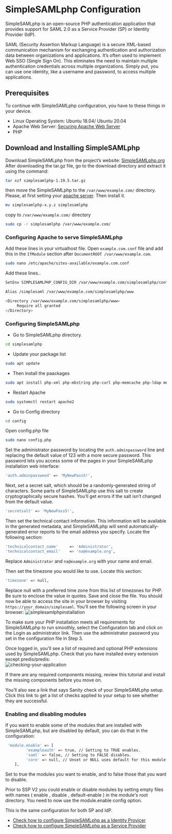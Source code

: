 # SimpleSAMLphp Configuration
SimpleSAMLphp is an open-source PHP authentication application that provides support for SAML 2.0 as a Service Provider (SP) or Identity Provider (IdP).

SAML (Security Assertion Markup Language) is a secure XML-based communication mechanism for exchanging authentication and authorization data between organizations and applications. It’s often used to implement Web SSO (Single Sign On). This eliminates the need to maintain multiple authentication credentials across multiple organizations. Simply put, you can use one identity, like a username and password, to access multiple applications.

## Prerequisites
To continue with SimpleSAMLphp configuration, you have to these things in your device.
- Linux Operating System: Ubuntu 18.04/ Ubuntu 20.04
- Apache Web Server: [Securing Apache Web Server](https://github.com/buckbeak99/Securing-Apache-Server)
- PHP 
## Download and Installing SimpleSAMLphp
Download SimpleSAMLphp from the project’s website: [SimpleSAMLphp.org](https://simplesamlphp.org/download/)  
After downloading the tar.gz file, go to the download directory and extract it using the command:  
```bash
tar xzf simplesamlphp-1.19.5.tar.gz
```
then move the SimpleSAMLphp to the `/var/www/example.com/` directory. Please, at first setting your [apache server](https://github.com/buckbeak99/Securing-Apache-Server). Then install it.  
```bash
mv simplesamlphp-x.y.z simplesamlphp
```
copy to `/var/www/example.com/` directory
```bash
sudo cp -r simplesamlphp /var/www/example.com/
```
### Configuring Apache to serve SimpleSAMLphp
Add these lines in your virtualhost file. Open `example.com.conf` file and add this in the `IfModule` section after `DocumentROOT /var/www/example.com`.
```bash
sudo nano /etc/apache/sites-available/example.com.conf
```
Add these lines..
```bash
SetEnv SIMPLESAMLPHP_CONFIG_DIR /var/www/example.com/simplesamlphp/config

Alias /simplesaml /var/www/example.com/simplesamlphp/www

<Directory /var/www/example.com/simplesamlphp/www>
     Require all granted
</Directory>
```
### Configuring SimpleSAMLphp
- Go to SimpleSAMLphp directory.
```bash
cd simplesamlphp
```
- Update your package list
```bash
sudo apt update
```
- Then install the paackages
```bash
sudo apt install php-xml php-mbstring php-curl php-memcache php-ldap memcached
```
- Restart Apache
```bash
sudo systemctl restart apache2
```
- Go to Config directory
```bash
cd config
```
Open config.php file
```bash
sudo nano config.php
```
Set the administrator password by locating the `auth.adminpassword` line and replacing the default value of 
123 with a more secure password. This password lets you access some of the pages in your SimpleSAMLphp 
installation web interface:  
```bash
'auth.adminpasswoed' => 'MyNewPass5!',
```
Next, set a secret salt, which should be a randomly-generated string of characters.
Some parts of SimpleSAMLphp use this salt to create cryptographically secure hashes. 
You’ll get errors if the salt isn’t changed from the default value.  
```bash
'secretsalt' => 'MyNewPass5!',
```
Then set the technical contact information. This information will be available in the generated metadata, 
and SimpleSAMLphp will send automatically-generated error reports to the email address you specify. 
Locate the following section:
```bash
'technicalcontact_name'     => 'Administrator',
'technicalcontact_email'    => 'na@example.org',
```
Replace `Administrator` and `na@example.org` with your name and email.  

Then set the timezone you would like to use. Locate this section:  
```bash
'timezone' => null,
```
Replace null with a preferred time zone from this list of timezones for PHP. Be sure to enclose the value in quotes.
Save and close the file. You should now be able to access the site in your browser by visiting `https://your_domain/simplesaml`. 
You’ll see the following screen in your browser:
![simplesamlphpinstallation](https://user-images.githubusercontent.com/43216053/171479139-d3a6e30b-e5f6-4971-94f0-9f20fa2d4c79.png)

To make sure your PHP installation meets all requirements for SimpleSAMLphp to run smoothly, 
select the Configuration tab and click on the Login as administrator link. 
Then use the administrator password you set in the configuration file in Step 3.  

Once logged in, you’ll see a list of required and optional PHP extensions used by SimpleSAMLphp. 
Check that you have installed every extension except predis/predis:  
![checking-your-application](https://user-images.githubusercontent.com/43216053/171479637-517a832c-444d-4a07-88df-6d3e50a3c07d.png)

If there are any required components missing, review this tutorial and install the missing components before you move on.

You’ll also see a link that says Sanity check of your SimpleSAMLphp setup. Click this link to get a list of checks applied to your setup to see whether they are successful.
### Enabling and disabling modules
If you want to enable some of the modules that are installed with SimpleSAMLphp, but are disabled by default, you can do that in the configuration:
```bash
 'module.enable' => [
         'exampleauth' => true, // Setting to TRUE enables.
         'saml' => false, // Setting to FALSE disables.
         'core' => null, // Unset or NULL uses default for this module.
    ],
```
 Set to true the modules you want to enable, and to false those that you want to disable.

Prior to SSP V2 you could enable or disable modules by setting empty files with names ( enable , disable , default-enable ) in the module's root directory. You need to now use the module.enable config option.  

This is the same configuration for both SP and IdP.
- [Check how to configure SimpleSAMLphp as a Identity Provicer](Identity-Provider.md)
- [Check how to configure SimpleSAMLphp as a Service Provider](Service-Provider.md)
